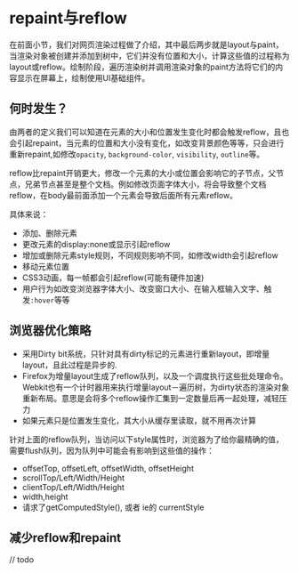 # repaint与reflow
在前面小节，我们对网页渲染过程做了介绍，其中最后两步就是layout与paint，当渲染对象被创建并添加到树中，它们并没有位置和大小，计算这些值的过程称为layout或reflow。绘制阶段，遍历渲染树并调用渲染对象的paint方法将它们的内容显示在屏幕上，绘制使用UI基础组件。
## 何时发生？
由两者的定义我们可以知道在元素的大小和位置发生变化时都会触发reflow，且也会引起repaint，当元素的位置和大小没有变化，如改变背景颜色等等，只会进行重新repaint,如修改`opacity`, `background-color`, `visibility`, `outline`等。

reflow比repaint开销更大，修改一个元素的大小或位置会影响它的子节点，父节点，兄弟节点甚至是整个文档。例如修改页面字体大小，将会导致整个文档reflow，在body最前面添加一个元素会导致后面所有元素reflow。

具体来说：
* 添加、删除元素
* 更改元素的display:none或显示引起reflow
* 增加或删除元素style规则，不同规则影响不同，如修改width会引起reflow
* 移动元素位置
* CSS3动画，每一帧都会引起reflow(可能有硬件加速)
* 用户行为如改变浏览器字体大小、改变窗口大小、在输入框输入文字、触发`:hover`等等

## 浏览器优化策略

* 采用Dirty bit系统，只针对具有dirty标记的元素进行重新layout，即增量layout，且此过程是异步的.
* Firefox为增量layout生成了reflow队列，以及一个调度执行这些批处理命令。Webkit也有一个计时器用来执行增量layout－遍历树，为dirty状态的渲染对象重新布局。意思是会将多个reflow操作汇集到一定数量后再一起处理，减轻压力
* 如果元素只是位置发生变化，其大小从缓存里读取，就不用再次计算

针对上面的reflow队列，当访问以下style属性时，浏览器为了给你最精确的值，需要flush队列，因为队列中可能会有影响到这些值的操作：

* offsetTop, offsetLeft, offsetWidth, offsetHeight
* scrollTop/Left/Width/Height
* clientTop/Left/Width/Height
* width,height
* 请求了getComputedStyle(), 或者 ie的 currentStyle

## 减少reflow和repaint

// todo